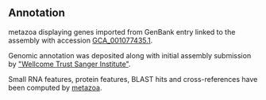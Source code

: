 **Annotation**
----------

metazoa displaying genes imported from GenBank entry linked to the assembly with accession [GCA\_001077435.1](http://www.ebi.ac.uk/ena/data/view/GCA_001077435.1).

Genomic annotation was deposited along with initial assembly submission by ["Wellcome Trust Sanger Institute"](URL_GOES_HERE).

Small RNA features, protein features, BLAST hits and cross-references have been
computed by [metazoa](https://metazoa.ensembl.org/info/genome/annotation/index.html).

